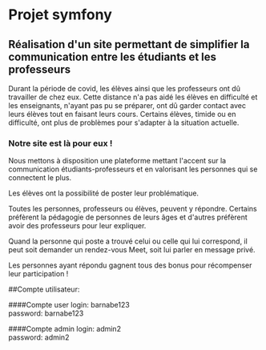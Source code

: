 # Projet symfony
## Réalisation d'un site permettant de simplifier la communication entre les étudiants et les professeurs

Durant la période de covid, les élèves ainsi que les professeurs ont dû travailler de chez eux. Cette distance n'a pas aidé les élèves en difficulté et les enseignants, n'ayant pas pu se préparer, ont dû garder contact avec leurs élèves tout en faisant leurs cours. 
Certains élèves, timide ou en difficulté, ont plus de problèmes pour s'adapter à la situation actuelle. 


### Notre site est là pour eux ! 

Nous mettons à disposition une plateforme mettant l'accent sur la communication étudiants-professeurs et en valorisant les personnes qui se connectent le plus. 

Les élèves ont la possibilité de poster leur problématique. 

Toutes les personnes, professeurs ou élèves, peuvent y répondre. Certains préfèrent la pédagogie de personnes de leurs âges et d'autres préfèrent avoir des professeurs pour leur expliquer. 

Quand la personne qui poste a trouvé celui ou celle qui lui correspond, il peut soit demander un rendez-vous Meet, soit lui parler en message privé.

Les personnes ayant répondu gagnent tous des bonus pour récompenser leur participation !



##Compte utilisateur:

####Compte user
login: barnabe123   
password: barnabe123

####Compte admin
login: admin2  
password: admin2
